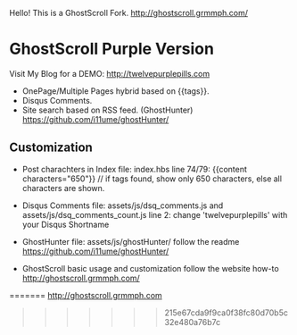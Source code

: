 Hello! This is a GhostScroll Fork. http://ghostscroll.grmmph.com/

# GhostScroll Purple Version
Visit My Blog for a DEMO: http://twelvepurplepills.com

* OnePage/Multiple Pages hybrid based on {{tags}}.
* Disqus Comments.
* Site search based on RSS feed. (GhostHunter) https://github.com/i11ume/ghostHunter/

## Customization

* Post charachters in Index
  file: index.hbs
  line 74/79: {{content characters="650"}} // if tags found, show only 650 characters, else all characters are shown.
  
* Disqus Comments
  file: assets/js/dsq_comments.js and assets/js/dsq_comments_count.js
  line 2: change 'twelvepurplepills' with your Disqus Shortname
  
* GhostHunter
  file: assets/js/ghostHunter/
  follow the readme https://github.com/i11ume/ghostHunter/
  
* GhostScroll basic usage and customization
  follow the website how-to http://ghostscroll.grmmph.com/

  

=======
http://ghostscroll.grmmph.com
>>>>>>> 215e67cda9f9ca0f38fc80d70b5c32e480a76b7c
